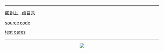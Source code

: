 ----------
[回到上一级目录](https://zhaochenyou.github.io/Way-to-Algorithm/Chapter-2/)

[source code](https://github.com/zhaochenyou/Way-to-Algorithm/raw/master/Chapter-2/src/BinarySearch.hpp)

[test cases](https://github.com/zhaochenyou/Way-to-Algorithm/raw/master/Chapter-2/src/BinarySearch.cpp)

----------
<p align="center"><img src="https://github.com/zhaochenyou/Way-to-Algorithm/raw/master/Chapter-2/res/BinarySearch-1.png" /></p>
